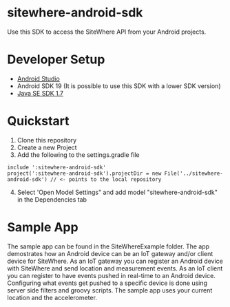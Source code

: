 # sitewhere-android-sdk
Use this SDK to access the SiteWhere API from your Android projects.

# Developer Setup
* [Android Studio](http://developer.android.com/sdk/index.html)
* Android SDK 19 (It is possible to use this SDK with a lower SDK version)
* [Java SE SDK 1.7](http://www.oracle.com/technetwork/java/javase/downloads/jdk7-downloads-1880260.html)

# Quickstart
1. Clone this repository
2. Create a new Project
3. Add the following to the settings.gradle file
```
include ':sitewhere-android-sdk'
project(':sitewhere-android-sdk').projectDir = new File('../sitewhere-android-sdk') // <- points to the local repository 
```
4. Select 'Open Model Settings" and add model "sitewhere-android-sdk" in the Dependencies tab

# Sample App
The sample app can be found in the SiteWhereExample folder.  The app demostrates how an Android device can be an IoT gateway and/or client device for SiteWhere.  As an IoT gateway you can register an Android device with SiteWhere and send location and measurement events.  As an IoT client you can register to have events pushed in real-time to an Android device.  Configuring what events get pushed to a specific device is done using server side filters and groovy scripts.  The sample app uses your current location and the accelerometer.


